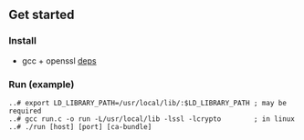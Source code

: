 
## Get started

### Install

* gcc + openssl [deps](https://github.com/openssl/openssl)

### Run (example)
```
..# export LD_LIBRARY_PATH=/usr/local/lib/:$LD_LIBRARY_PATH ; may be required
..# gcc run.c -o run -L/usr/local/lib -lssl -lcrypto        ; in linux
..# ./run [host] [port] [ca-bundle]
```

